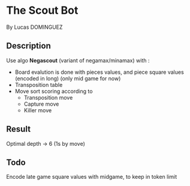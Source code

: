 # The Scout Bot
By Lucas DOMINGUEZ

## Description
Use algo **Negascout** (variant of negamax/minamax) with :
- Board evalution is done with pieces values, and piece square values (encoded in long) (only mid game for now)
- Transposition table
- Move sort scoring according to
  - Transposition move
  - Capture move
  - Killer move

## Result

Optimal depth -> 6 (1s by move)

## Todo
Encode late game square values with midgame, to keep in token limit
